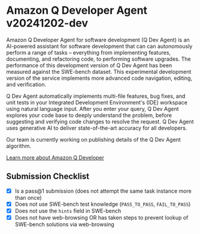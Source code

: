 # Amazon Q Developer Agent v20241202-dev

Amazon Q Developer Agent for software development (Q Dev Agent) is an AI-powered assistant for
software development that can can autonomously perform a range of tasks – everything from
implementing features, documenting, and refactoring code, to performing software upgrades. The
performance of this development version of Q Dev Agent has been measured against the SWE-bench
dataset. This experimental development version of the service implements more advanced code
navigation, editing, and verification.

Q Dev Agent automatically implements multi-file features, bug fixes, and unit tests in your
Integrated Development Environment's (IDE) workspace using natural language input. After you enter
your query, Q Dev Agent explores your code base to deeply understand the problem, before suggesting
and verifying code changes to resolve the request. Q Dev Agent uses generative AI to deliver
state-of-the-art accuracy for all developers.

Our team is currently working on publishing details of the Q Dev Agent algorithm.

[Learn more about Amazon Q Developer](https://aws.amazon.com/q/developer/)

## Submission Checklist
- [x] Is a pass@1 submission (does not attempt the same task instance more than once)
- [x] Does not use SWE-bench test knowledge (`PASS_TO_PASS`, `FAIL_TO_PASS`)
- [x] Does not use the `hints` field in SWE-bench
- [x] Does not have web-browsing OR has taken steps to prevent lookup of SWE-bench solutions via web-browsing
